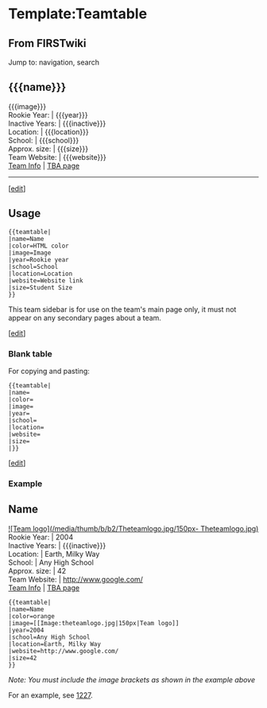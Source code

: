 # Template:Teamtable

## From FIRSTwiki

Jump to: navigation, search

## {{{name}}}

{{{image}}}<br>
Rookie Year: | {{{year}}}<br>
Inactive Years: | {{{inactive}}}<br>
Location: | {{{location}}}<br>
School: | {{{school}}}<br>
Approx. size: | {{{size}}}<br>
Team Website: | {{{website}}}<br>
[Team Info](https://my.usfirst.org/myarea/index.lasso?page=teaminfo&team=Teamtable "https://my.usfirst.org/myarea/index.lasso?page=teaminfo&team=Teamtable") | [TBA page](http://www.thebluealliance.net/tbatv/team.php?team=Teamtable "http://www.thebluealliance.net/tbatv/team.php?team=Teamtable")

--------------------------------------------------------------------------------

[[edit](/index.php?title=Template:Teamtable&action=edit&section=1 "Edit
section: Usage")]

## Usage

```
{{teamtable|
|name=Name
|color=HTML color
|image=Image
|year=Rookie year
|school=School
|location=Location
|website=Website link
|size=Student Size
}}
```

This team sidebar is for use on the team's main page only, it must not appear on any secondary pages about a team.

[[edit](/index.php?title=Template:Teamtable&action=edit&section=2 "Edit
section: Blank table")]

### Blank table

For copying and pasting:

```
{{teamtable|
|name=
|color=
|image=
|year=
|school=
|location=
|website=
|size=
|}}
```

[[edit](/index.php?title=Template:Teamtable&action=edit&section=3 "Edit
section: Example")]

### Example

## Name

[![Team logo](/media/thumb/b/b2/Theteamlogo.jpg/150px-
Theteamlogo.jpg)](Image:Theteamlogo.jpg "Team logo")<br>
Rookie Year: | 2004<br>
Inactive Years: | {{{inactive}}}<br>
Location: | Earth, Milky Way<br>
School: | Any High School<br>
Approx. size: | 42<br>
Team Website: | <http://www.google.com/><br>
[Team Info](https://my.usfirst.org/myarea/index.lasso?page=teaminfo&team=Teamtable "https://my.usfirst.org/myarea/index.lasso?page=teaminfo&team=Teamtable") | [TBA page](http://www.thebluealliance.net/tbatv/team.php?team=Teamtable "http://www.thebluealliance.net/tbatv/team.php?team=Teamtable")

```
{{teamtable|
|name=Name
|color=orange
|image=[[Image:theteamlogo.jpg|150px|Team logo]]
|year=2004
|school=Any High School
|location=Earth, Milky Way
|website=http://www.google.com/
|size=42
}}
```

_Note: You must include the image brackets as shown in the example above_

For an example, see [1227](1227 "1227").
